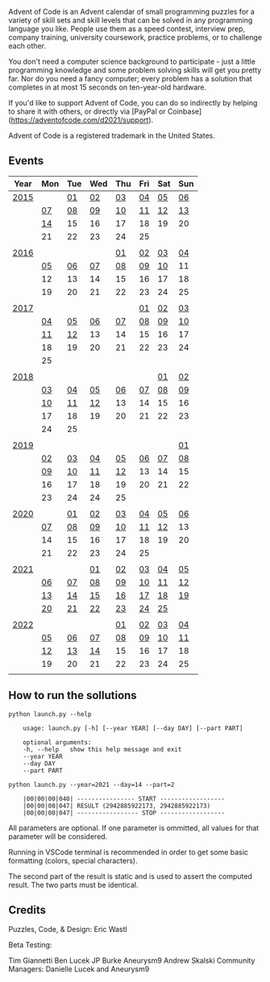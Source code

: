 
Advent of Code is an Advent calendar of small programming puzzles for a variety of skill sets and skill levels that can be solved in any programming language you like. People use them as a speed contest, interview prep, company training, university coursework, practice problems, or to challenge each other.

You don't need a computer science background to participate - just a little programming knowledge and some problem solving skills will get you pretty far. Nor do you need a fancy computer; every problem has a solution that completes in at most 15 seconds on ten-year-old hardware.

If you'd like to support Advent of Code, you can do so indirectly by helping to share it with others, or directly via [PayPal or Coinbase] (https://adventofcode.com/d2021/support).

Advent of Code is a registered trademark in the United States.

## Events

| Year | Mon | Tue | Wed | Thu | Fri | Sat | Sun |
| --- | --- | --- | --- | --- | --- | --- | --- |
|[2015](./y2015/)||[01](./y2015/d01)|[02](./y2015/d02)|[03](./y2015/d03)|[04](./y2015/d04)|[05](./y2015/d05)|[06](./y2015/d06)|
||[07](./y2015/d07)|[08](./y2015/d08)|[09](./y2015/d09)|[10](./y2015/d10)|[11](./y2015/d11)|[12](./y2015/d12)|[13](./y2015/d13)
||[14](./y2015/d14)|15|16|17|18|19|20
||21|22|23|24|25|
||
|[2016](./y2016/)||||[01](./y2016/d01)|[02](./y2016/d02)|[03](./y2016/d03)|[04](./y2016/d04)|
||[05](./y2016/d05)|[06](./y2016/d06)|[07](./y2016/d07)|[08](./y2016/d08)|[09](./y2016/d09)|[10](./y2016/d10)|11|
||12|13|14|15|16|17|18|
||19|20|21|22|23|24|25|
||
|[2017](./y2017/)|||||[01](./y2017/d01)|[02](./y2017/d02)|[03](./y2017/d03)|
||[04](./y2017/d04)|[05](./y2017/d05)|[06](./y2017/d06)|[07](./y2017/d07)|[08](./y2017/d08)|[09](./y2017/d09)|[10](./y2017/d10)|
||[11](./y2017/d11)|[12](./y2017/d12)|13|14|15|16|17|
||18|19|20|21|22|23|24|
||25|
||
|[2018](./y2018/)||||||[01](./y2018/d01)|[02](./y2018/d02)|
||[03](./y2018/d03)|[04](./y2018/d04)|[05](./y2018/d05)|[06](./y2018/d06)|[07](./y2018/d07)|[08](./y2018/d08)|[09](./y2018/d09)|
||[10](./y2018/d10)|[11](./y2018/d11)|[12](./y2018/d12)|13|14|15|16|
||17|18|19|20|21|22|23|24|
||24|25|
||
|[2019](./y2019/)|||||||[01](./y2019/d01)|
||[02](./y2019/d02)|[03](./y2019/d03)|[04](./y2019/d04)|[05](./y2019/d05)|[06](./y2019/d06)|[07](./y2019/d07)|[08](./y2019/d08)|
||[09](./y2019/d09)|[10](./y2019/d10)|[11](./y2019/d11)|[12](./y2019/d12)|13|14|15|
||16|17|18|19|20|21|22|
||23|24|24|25|
||
|[2020](./y2020/)||[01](./y2020/d01)|[02](./y2020/d02)|[03](./y2020/d03)|[04](./y2020/d04)|[05](./y2020/d05)|[06](./y2020/d06)|
||[07](./y2020/d07)|[08](./y2020/d08)|[09](./y2020/d09)|[10](./y2020/d10)|[11](./y2020/d11)|[12](./y2020/d12)|13|
||14|15|16|17|18|19|20|
||21|22|23|24|25|
||
|[2021](./y2021/)|||[01](./y2021/d01)|[02](./y2021/d02)|[03](./y2021/d03)|[04](./y2021/d04)|[05](./y2021/d05)|
||[06](./y2021/d06)|[07](./y2021/d07)|[08](./y2021/d08)|[09](./y2021/d09)|[10](./y2021/d10)|[11](./y2021/d11)|[12](./y2021/d12)|
||[13](./y2021/d13)|[14](./y2021/d14)|[15](./y2021/d15)|[16](./y2021/d16)|[17](./y2021/d17)|[18](./y2021/d18)|[19](./y2021/d19)|
||[20](./y2021/d20)|[21](./y2021/d21)|[22](./y2021/d22)|[23](./y2021/d23)|[24](./y2021/d24)|[25](./y2021/d25)|
||
|[2022](./y2022/)||||[01](./y2022/d01)|[02](./y2022/d02)|[03](./y2022/d03)|[04](./y2022/d04)|
||[05](./y2022/d05)|[06](./y2022/d06)|[07](./y2022/d07)|[08](./y2022/d08)|[09](./y2022/d09)|[10](./y2022/d10)|[11](./y2022/d11)|
||[12](./y2022/d12)|[13](./y2022/d13)|[14](./y2022/d14)|15|16|17|18|
||19|20|21|22|23|24|25|
||

## How to run the sollutions
```
python launch.py --help

    usage: launch.py [-h] [--year YEAR] [--day DAY] [--part PART]

    optional arguments:
    -h, --help   show this help message and exit
    --year YEAR
    --day DAY
    --part PART

python launch.py --year=2021 --day=14 --part=2

    |00|00|00|040| ---------------- START ------------------
    |00|00|00|047| RESULT (2942885922173, 2942885922173)
    |00|00|00|047| ----------------- STOP ------------------
```
All parameters are optional. If one parameter is ommitted, all values for that parameter will be considered.

Running in VSCode terminal is recommended in order to get some basic formatting (colors, special characters).

The second part of the result is static and is used to assert the computed result. The two parts must be identical.

## Credits

Puzzles, Code, & Design: Eric Wastl

Beta Testing:

Tim Giannetti
Ben Lucek
JP Burke
Aneurysm9
Andrew Skalski
Community Managers: Danielle Lucek and Aneurysm9
